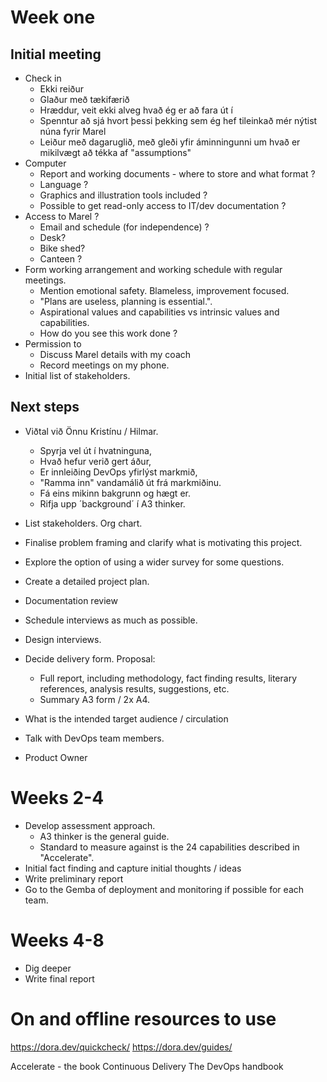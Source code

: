 # Week one

## Initial meeting
- Check in
  - Ekki reiður
  - Glaður með tækifærið
  - Hræddur, veit ekki alveg hvað ég er að fara út í
  - Spenntur að sjá hvort þessi þekking sem ég hef tileinkað mér nýtist núna fyrir Marel
  - Leiður með dagaruglið, með gleði yfir áminningunni um hvað er mikilvægt að tékka af "assumptions"
- Computer
  - Report and working documents - where to store and what format ?
  - Language ?
  - Graphics and illustration tools included ?
  - Possible to get read-only access to IT/dev documentation ?
- Access to Marel ?
  - Email and schedule (for independence) ?
  - Desk?
  - Bike shed?
  - Canteen ?
- Form working arrangement and working schedule with regular meetings.
    - Mention emotional safety. Blameless, improvement focused.
    - "Plans are useless, planning is essential.".
    - Aspirational values and capabilities vs intrinsic values and capabilities.
    - How do you see this work done ?
- Permission to
  - Discuss Marel details with my coach
  - Record meetings on my phone.
- Initial list of stakeholders.

## Next steps
- Viðtal við Önnu Kristínu / Hilmar.
  - Spyrja vel út í hvatninguna,
  - Hvað hefur verið gert áður,
  - Er innleiðing DevOps yfirlýst markmið,
  - "Ramma inn" vandamálið út frá markmiðinu.
  - Fá eins mikinn bakgrunn og hægt er.
  - Rifja upp ´background´ í A3 thinker.
- List stakeholders. Org chart.
- Finalise problem framing and clarify what is motivating this project.

- Explore the option of using a wider survey for some questions.
- Create a detailed project plan.
- Documentation review
- Schedule interviews as much as possible.
- Design interviews.
- Decide delivery form. Proposal:
  - Full report, including methodology, fact finding results, literary references, analysis results, suggestions, etc.
  - Summary A3 form / 2x A4. 
- What is the intended target audience / circulation
- Talk with DevOps team members.
- Product Owner

# Weeks 2-4
- Develop assessment approach.
  - A3 thinker is the general guide. 
  - Standard to measure against is the 24 capabilities described in "Accelerate".
- Initial fact finding and capture initial thoughts / ideas
- Write preliminary report
- Go to the Gemba of deployment and monitoring if possible for each team.

# Weeks 4-8
- Dig deeper
- Write final report

# On and offline resources to use

https://dora.dev/quickcheck/
https://dora.dev/guides/

Accelerate - the book
Continuous Delivery
The DevOps handbook